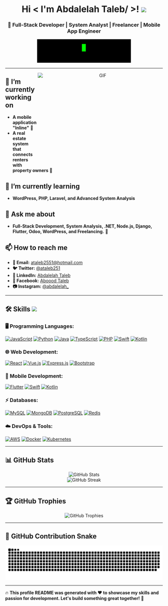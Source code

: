 <h1 align="center"> Hi <  I'm Abdalelah Taleb/ >! <img src = "https://raw.githubusercontent.com/MartinHeinz/MartinHeinz/master/wave.gif" width = 30px> </h1>
<p align='center'>
</p>
<h3 align="center">🚀 Full-Stack Developer | System Analyst | Freelancer | Mobile App Engineer</h3>


<p align="center">
  <img src="https://raw.githubusercontent.com/abdalelahTaleb/abdalelahTaleb/refs/heads/main/welcome.gif" width="300"/>
</p>


---

<a target="_blank" align="center">
  <img align="right" height="300" width="400" alt="GIF" src="https://media.giphy.com/media/SWoSkN6DxTszqIKEqv/giphy.gif">
</a>

## 🔭 I’m currently working on
- **A mobile application "Inline"** 📱
- **A real estate system that connects renters with property owners** 🏡

## 🌱 I’m currently learning
- **WordPress, PHP, Laravel, and Advanced System Analysis**

## 💬 Ask me about
- **Full-Stack Development, System Analysis, .NET, Node.js, Django, Flutter, Odoo, WordPress, and Freelancing.** 🚀

## 📫 How to reach me
- **📧 Email:** ataleb2551@hotmail.com  
- **🐦 Twitter:** [@ataleb251](https://twitter.com/ataleb251)  
- **💼 LinkedIn:** [Abdalelah Taleb](https://linkedin.com/in/abdalelah-taleb-751044193)  
- **📘 Facebook:** [Aboood Taleb](https://fb.com/aboood.taleb)  
- **📷 Instagram:** [@abdalelah_](https://instagram.com/abdalelah_)

---


## 🛠 Skills <img src="https://media2.giphy.com/media/QssGEmpkyEOhBCb7e1/giphy.gif" width="32px">
### **🖥 Programming Languages:**
<a href="https://developer.mozilla.org/en-US/docs/Web/JavaScript" target="_blank"><img alt="JavaScript" src="https://img.shields.io/badge/JavaScript-F7DF1E?style=for-the-badge&logo=javascript&logoColor=black"></a>
<a href="https://www.python.org/" target="_blank"><img alt="Python" src="https://img.shields.io/badge/Python-3776AB?style=for-the-badge&logo=python&logoColor=white"></a>
<a href="https://www.java.com" target="_blank"><img alt="Java" src="https://img.shields.io/badge/Java-ED8B00?style=for-the-badge&logo=java&logoColor=white"></a>
<a href="https://www.typescriptlang.org/" target="_blank"><img alt="TypeScript" src="https://img.shields.io/badge/TypeScript-007ACC?style=for-the-badge&logo=typescript&logoColor=white"></a>
<a href="https://www.php.net" target="_blank"><img alt="PHP" src="https://img.shields.io/badge/PHP-777BB4?style=for-the-badge&logo=php&logoColor=white"></a>
<a href="https://swift.org" target="_blank"><img alt="Swift" src="https://img.shields.io/badge/Swift-FA7343?style=for-the-badge&logo=swift&logoColor=white"></a>
<a href="https://kotlinlang.org/" target="_blank"><img alt="Kotlin" src="https://img.shields.io/badge/Kotlin-0095D5?style=for-the-badge&logo=kotlin&logoColor=white"></a>

### **🌐 Web Development:**
<a href="https://reactjs.org/" target="_blank"><img alt="React" src="https://img.shields.io/badge/React-61DAFB?style=for-the-badge&logo=react&logoColor=black"></a>
<a href="https://vuejs.org/" target="_blank"><img alt="Vue.js" src="https://img.shields.io/badge/Vue.js-4FC08D?style=for-the-badge&logo=vue.js&logoColor=white"></a>
<a href="https://expressjs.com" target="_blank"><img alt="Express.js" src="https://img.shields.io/badge/Express.js-000000?style=for-the-badge&logo=express&logoColor=white"></a>
<a href="https://getbootstrap.com/" target="_blank"><img alt="Bootstrap" src="https://img.shields.io/badge/Bootstrap-563D7C?style=for-the-badge&logo=bootstrap&logoColor=white"></a>

### **📱 Mobile Development:**
<a href="https://flutter.dev" target="_blank"><img alt="Flutter" src="https://img.shields.io/badge/Flutter-02569B?style=for-the-badge&logo=flutter&logoColor=white"></a>
<a href="https://developer.apple.com/swift/" target="_blank"><img alt="Swift" src="https://img.shields.io/badge/Swift-FA7343?style=for-the-badge&logo=swift&logoColor=white"></a>
<a href="https://developer.android.com/kotlin" target="_blank"><img alt="Kotlin" src="https://img.shields.io/badge/Kotlin-0095D5?style=for-the-badge&logo=kotlin&logoColor=white"></a>

### **⚡ Databases:**
<a href="https://www.mysql.com/" target="_blank"><img alt="MySQL" src="https://img.shields.io/badge/MySQL-4479A1?style=for-the-badge&logo=mysql&logoColor=white"></a>
<a href="https://www.mongodb.com/" target="_blank"><img alt="MongoDB" src="https://img.shields.io/badge/MongoDB-47A248?style=for-the-badge&logo=mongodb&logoColor=white"></a>
<a href="https://www.postgresql.org/" target="_blank"><img alt="PostgreSQL" src="https://img.shields.io/badge/PostgreSQL-336791?style=for-the-badge&logo=postgresql&logoColor=white"></a>
<a href="https://redis.io/" target="_blank"><img alt="Redis" src="https://img.shields.io/badge/Redis-DC382D?style=for-the-badge&logo=redis&logoColor=white"></a>

### **☁️ DevOps & Tools:**
<a href="https://aws.amazon.com" target="_blank"><img alt="AWS" src="https://img.shields.io/badge/AWS-232F3E?style=for-the-badge&logo=amazon-aws&logoColor=white"></a>
<a href="https://www.docker.com/" target="_blank"><img alt="Docker" src="https://img.shields.io/badge/Docker-2496ED?style=for-the-badge&logo=docker&logoColor=white"></a>
<a href="https://kubernetes.io" target="_blank"><img alt="Kubernetes" src="https://img.shields.io/badge/Kubernetes-326CE5?style=for-the-badge&logo=kubernetes&logoColor=white"></a>

---


## 📊 GitHub Stats
<p align="center">
  <img src="https://github-readme-stats.vercel.app/api?username=abdalelahtaleb&show_icons=true&theme=tokyonight" alt="GitHub Stats"/>
  <br/>
  <img src="https://github-readme-streak-stats.herokuapp.com/?user=abdalelahtaleb&theme=dark" alt="GitHub Streak"/>
</p>

---

## 🏆 GitHub Trophies
<p align="center">
  <img src="https://github-profile-trophy.vercel.app/?username=abdalelahtaleb&theme=darkhub&no-frame=true&margin-w=10" alt="GitHub Trophies"/>
</p>

---

## 🐍 GitHub Contribution Snake
<p align="center">
  <img src="https://github.com/Platane/snk/raw/output/github-contribution-grid-snake.svg" alt="Snake animation"/>
</p>

---

🔥 **This profile README was generated with ❤️ to showcase my skills and passion for development. Let's build something great together!** 🚀
